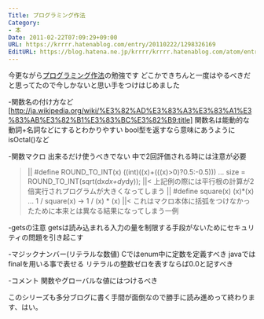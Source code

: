 ```yaml
---
Title: プログラミング作法
Category:
- 本
Date: 2011-02-22T07:09:29+09:00
URL: https://krrrr.hatenablog.com/entry/20110222/1298326169
EditURL: https://blog.hatena.ne.jp/krrrr/krrrr.hatenablog.com/atom/entry/11696248318756263106
---
```


今更ながら<a href="http://www.amazon.co.jp/%E3%83%97%E3%83%AD%E3%82%B0%E3%83%A9%E3%83%9F%E3%83%B3%E3%82%B0%E4%BD%9C%E6%B3%95-%E3%83%96%E3%83%A9%E3%82%A4%E3%82%A2%E3%83%B3-%E3%82%AB%E3%83%BC%E3%83%8B%E3%83%8F%E3%83%B3/dp/4756136494">プログラミング作法</a>の勉強です
どこかできちんと一度はやるべきだと思ってたので今しかないと思い手をつけはじめました

-関数名の付け方など
[http://ja.wikipedia.org/wiki/%E3%82%AD%E3%83%A3%E3%83%A1%E3%83%AB%E3%82%B1%E3%83%BC%E3%82%B9:title]
関数名は能動的な動詞+名詞などにするとわかりやすい
bool型を返すなら意味にあうようにisOctal()など

-関数マクロ
出来るだけ使うべきでない
中で2回評価される時には注意が必要
>||
#define ROUND_TO_INT(x) ((int)((x)+(((x)>0)?0.5:-0.5)))
…
size = ROUND_TO_INT(sqrt(dx*dx+dy*dy));
||<
上記例の際には平行根の計算が2倍実行されプログラムが大きくなってしまう
>||
#define square(x) (x)*(x)
…
1 / square(x) → 1 / (x) * (x) 
||<
これはマクロ本体に括弧をつけなかったために本来とは異なる結果になってしまう一例

-getsの注意
getsは読み込まれる入力の量を制限する手段がないためにセキュリティの問題を引き起こす

-マジックナンバー(リテラルな数値)
Cではenum中に定数を定義すべき
javaではfinalを用いる事で表せる
リテラルの整数ゼロを表すならば0.0と記すべき

-コメント
関数やグローバルな値にはつけるべき


このシリーズも多分ブログに書く手間が面倒なので勝手に読み進めって終わります、はい。
